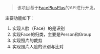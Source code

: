 
>该项目基于[FacePlusPlus](http://www.faceplusplus.com.cn/)的API进行开发。

主要功能如下：  
1. 实现人脸（Face）的是识别  
2. 实现Face的归类，主要是Person和Group  
3. 实现照片的裁剪  
4. 实现照片人脸的识别与比对    



